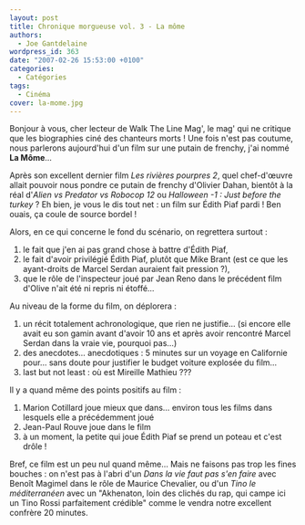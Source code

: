 ```yaml
---
layout: post
title: Chronique morgueuse vol. 3 - La môme
authors:
  - Joe Gantdelaine
wordpress_id: 363
date: "2007-02-26 15:53:00 +0100"
categories:
  - Catégories
tags:
  - Cinéma
cover: la-mome.jpg
---
```


Bonjour à vous, cher lecteur de Walk The Line Mag', le mag' qui ne critique que
les biographies ciné des chanteurs morts ! Une fois n'est pas coutume, nous
parlerons aujourd'hui d'un film sur une putain de frenchy, j'ai nommé **La
Môme**…

Après son excellent dernier film _Les rivières pourpres 2_, quel chef-d'œuvre
allait pouvoir nous pondre ce putain de frenchy d'Olivier Dahan, bientôt à la
réal d'_Alien vs Predator vs Robocop 12_ ou _Halloween -1 : Just before the
turkey_ ? Eh bien, je vous le dis tout net : un film sur Édith Piaf pardi ! Ben
ouais, ça coule de source bordel !

Alors, en ce qui concerne le fond du scénario, on regrettera surtout :

1. le fait que j'en ai pas grand chose à battre d'Édith Piaf,
1. le fait d'avoir privilégié Édith Piaf, plutôt que Mike Brant (est ce que les
   ayant-droits de Marcel Serdan auraient fait pression ?),
1. que le rôle de l'inspecteur joué par Jean Reno dans le précédent film d'Olive
   n'ait été ni repris ni étoffé…

Au niveau de la forme du film, on déplorera :

1. un récit totalement achronologique, que rien ne justifie… (si encore elle
   avait eu son gamin avant d'avoir 10 ans et après avoir rencontré Marcel
   Serdan dans la vraie vie, pourquoi pas…)
1. des anecdotes… anecdotiques : 5 minutes sur un voyage en Californie pour…
   sans doute pour justifier le budget voiture explosée du film…
1. last but not least : où est Mireille Mathieu ???

Il y a quand même des points positifs au film :

1. Marion Cotillard joue mieux que dans… environ tous les films dans lesquels
   elle a précédemment joué
1. Jean-Paul Rouve joue dans le film
1. à un moment, la petite qui joue Édith Piaf se prend un poteau et c'est
   drôle !

Bref, ce film est un peu nul quand même… Mais ne faisons pas trop les fines
bouches : on n'est pas à l'abri d'un _Dans la vie faut pas s'en faire_ avec
Benoît Magimel dans le rôle de Maurice Chevalier, ou d'un _Tino le
méditerranéen_ avec un "Akhenaton, loin des clichés du rap, qui campe ici un
Tino Rossi parfaitement crédible" comme le vendra notre excellent confrère 20
minutes.
